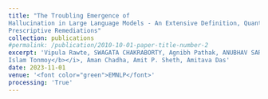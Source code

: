 ```yaml
---
title: "The Troubling Emergence of
Hallucination in Large Language Models - An Extensive Definition, Quantification, and
Prescriptive Remediations"
collection: publications
#permalink: /publication/2010-10-01-paper-title-number-2
excerpt: 'Vipula Rawte, SWAGATA CHAKRABORTY, Agnibh Pathak, ANUBHAV SARKAR, <i><b>S.M Towhidul
Islam Tonmoy</b></i>, Aman Chadha, Amit P. Sheth, Amitava Das'
date: 2023-11-01
venue: '<font color="green">EMNLP</font>'
processing: 'True'
---
```

